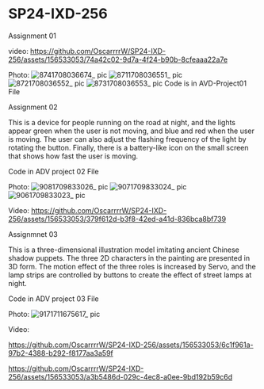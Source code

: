 # SP24-IXD-256
Assignment 01

video:
https://github.com/OscarrrrW/SP24-IXD-256/assets/156533053/74a42c02-9d7a-4f24-b90b-8cfeaaa22a7e

Photo:
![8741708036674_ pic](https://github.com/OscarrrrW/SP24-IXD-256/assets/156533053/af45560d-4072-4139-9ff1-ad5a1c059a50)
![8711708036551_ pic](https://github.com/OscarrrrW/SP24-IXD-256/assets/156533053/98ec68df-6cd4-4958-822d-7769b47b94c1)
![8721708036552_ pic](https://github.com/OscarrrrW/SP24-IXD-256/assets/156533053/06cf404f-ce45-40dc-b5d2-f998ad2cae44)
![8731708036553_ pic](https://github.com/OscarrrrW/SP24-IXD-256/assets/156533053/17f7c4a9-9934-4101-be03-f8b6fc6187a0)
Code is in AVD-Project01 File

Assignment 02

This is a device for people running on the road at night, and the lights appear green when the user is not moving, and blue and red when the user is moving. The user can also adjust the flashing frequency of the light by rotating the button. Finally, there is a battery-like icon on the small screen that shows how fast the user is moving.

Code in ADV project 02 File

Photo: 
![9081709833026_ pic](https://github.com/OscarrrrW/SP24-IXD-256/assets/156533053/0c7787fb-ab22-41ca-9181-d81f2afac79c)
![9071709833024_ pic](https://github.com/OscarrrrW/SP24-IXD-256/assets/156533053/fa0f1e64-833c-49e3-8717-82e44af1a559)
![9061709833023_ pic](https://github.com/OscarrrrW/SP24-IXD-256/assets/156533053/443890cc-702c-44b1-a4db-962a658427a3)

Video:
https://github.com/OscarrrrW/SP24-IXD-256/assets/156533053/379f612d-b3f8-42ed-a41d-836bca8bf739

Assignmnet 03

This is a three-dimensional illustration model imitating ancient Chinese shadow puppets. The three 2D characters in the painting are presented in 3D form. The motion effect of the three roles is increased by Servo, and the lamp strips are controlled by buttons to create the effect of street lamps at night.

Code in ADV project 03 File

Photo:
![9171711675617_ pic](https://github.com/OscarrrrW/SP24-IXD-256/assets/156533053/ec315087-dbe6-46a5-8808-f527376b5d88)

Video:



https://github.com/OscarrrrW/SP24-IXD-256/assets/156533053/6c1f961a-97b2-4388-b292-f8177aa3a59f


https://github.com/OscarrrrW/SP24-IXD-256/assets/156533053/a3b5486d-029c-4ec8-a0ee-9bd192b59c6d



